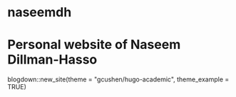 # naseemdh
# Personal website of Naseem Dillman-Hasso
blogdown::new_site(theme = "gcushen/hugo-academic", theme_example = TRUE)


